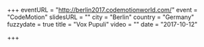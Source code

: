 +++
eventURL = "http://berlin2017.codemotionworld.com/"
event = "CodeMotion"
slidesURL = ""
city = "Berlin"
country = "Germany"
fuzzydate = true
title = "Vox Pupuli"
video = ""
date = "2017-10-12"

+++

